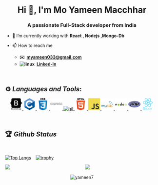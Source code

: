 <h1 align="center">Hi 👋, I'm Mo Yameen Macchhar</h1>
<h3 align="center">A passionate Full-Stack developer from India</h3>

- 🌱 I’m currently working with  **React , Nodejs ,Mongo-Db**


- 📫 How to reach me
  -    **✉️&nbsp; myameen033@gmail.com**
  -    **<img src="https://github.com/geekyvinayak/geekyvinayak/assets/67498083/eb8ed711-21a5-472d-8989-d549cacb5464" alt="linux" width="20" height="20"/> 
 &nbsp;[Linked-In](https://www.linkedin.com/in/mo-yameen-macchhar-9085b4208)**




<br>

## ⚙️ *Languages and Tools*:
<p align="center"> <a href="https://getbootstrap.com" target="_blank" rel="noreferrer"> <img src="https://raw.githubusercontent.com/devicons/devicon/master/icons/bootstrap/bootstrap-plain-wordmark.svg" alt="bootstrap" width="40" height="40"/> </a> <a href="https://www.cprogramming.com/" target="_blank" rel="noreferrer"> <img src="https://raw.githubusercontent.com/devicons/devicon/master/icons/c/c-original.svg" alt="c" width="40" height="40"/> </a> <a href="https://www.w3schools.com/css/" target="_blank" rel="noreferrer"> <img src="https://raw.githubusercontent.com/devicons/devicon/master/icons/css3/css3-original-wordmark.svg" alt="css3" width="40" height="40"/> </a> <a href="https://expressjs.com" target="_blank" rel="noreferrer"> <img src="https://raw.githubusercontent.com/devicons/devicon/master/icons/express/express-original-wordmark.svg" alt="express" width="40" height="40"/> </a> <a href="https://git-scm.com/" target="_blank" rel="noreferrer"> <img src="https://www.vectorlogo.zone/logos/git-scm/git-scm-icon.svg" alt="git" width="40" height="40"/> </a> <a href="https://www.w3.org/html/" target="_blank" rel="noreferrer"> <img src="https://raw.githubusercontent.com/devicons/devicon/master/icons/html5/html5-original-wordmark.svg" alt="html5" width="40" height="40"/> </a> <a href="https://developer.mozilla.org/en-US/docs/Web/JavaScript" target="_blank" rel="noreferrer"> <img src="https://raw.githubusercontent.com/devicons/devicon/master/icons/javascript/javascript-original.svg" alt="javascript" width="40" height="40"/> </a> <a href="https://www.mysql.com/" target="_blank" rel="noreferrer"> <img src="https://raw.githubusercontent.com/devicons/devicon/master/icons/mysql/mysql-original-wordmark.svg" alt="mysql" width="40" height="40"/> </a> <a href="https://nodejs.org" target="_blank" rel="noreferrer"> <img src="https://raw.githubusercontent.com/devicons/devicon/master/icons/nodejs/nodejs-original-wordmark.svg" alt="nodejs" width="40" height="40"/> </a> <a href="https://www.php.net" target="_blank" rel="noreferrer"> <img src="https://raw.githubusercontent.com/devicons/devicon/master/icons/php/php-original.svg" alt="php" width="40" height="40"/> </a> <a href="https://reactjs.org/" target="_blank" rel="noreferrer"> <img src="https://raw.githubusercontent.com/devicons/devicon/master/icons/react/react-original-wordmark.svg" alt="react" width="40" height="40"/> </a> </p>
<br>

## 🏆 *Github Status*
<br>

[![Top Langs](https://github-readme-stats.vercel.app/api/top-langs/?username=yameen7&layout=compact)](https://github.com/anuraghazra/github-readme-stats)
&nbsp;&nbsp;
[![trophy](https://github-profile-trophy.vercel.app/?username=yameen7&rank=S,AAA,AA,A,B&theme=juicyfresh&column=3&margin-w=15&margin-h=15)](https://github.com/ryo-ma/github-profile-trophy)

<img  src="https://github-readme-stats.vercel.app/api?username=yameen7&show_icons=true&hide_border=true&theme=dark" width="48%" align="right" >
<img  src="https://github-readme-streak-stats.herokuapp.com/?user=yameen7&theme=dark" width="48%" >
<br>

<div align="center">
  


<p align="center"> <img src="https://komarev.com/ghpvc/?username=yameen7&label=Profile%20views&color=0e75b6&style=flat" alt="yameen7" /> </p>
</div>
